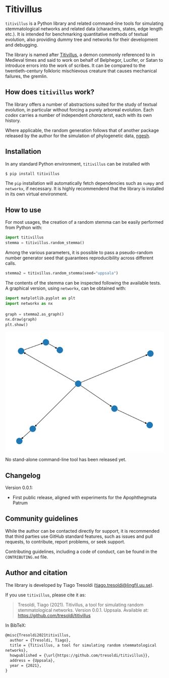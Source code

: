 # Titivillus

`titivillus` is a Python library and related command-line tools for simulating 
stemmatological networks and related data (characters, states, edge length etc.). It 
is intended for benchmarking quantitative methods of textual evolution, also providing 
dummy tree and networks for their development and debugging.

The library is named after [Titivillus](https://en.wikipedia.org/wiki/Titivillus), a 
demon commonly referenced to in Medieval times and said to work on behalf of Belphegor,
Lucifer, or Satan to introduce errors 
into the work of scribes. It can be compared to the twentieth-century folkloric 
mischievous creature that causes mechanical failures, the gremlin.

## How does `titivillus` work?

The library offers a number of abstractions suited for the study of textual evolution, 
in particular without forcing a purely arboreal evolution. Each *codex* carries a 
number of independent *characters*t, each with its own history.

Where applicable, the random generation follows that of another package released by 
the author for the simulation of phylogenetic data, [ngesh](https://pypi.org/project/ngesh/).

## Installation

In any standard Python environment, `titivillus` can be installed with

```bash
$ pip install titivillus
```

The `pip` installation will automatically fetch dependencies such as `numpy` and 
`networkx`, if necessary. It is highly recommendend that the library is installed in 
its own virtual environment.

## How to use

For most usages, the creation of a random stemma can be easily performed from Python with:

```python
import titivillus
stemma = titivillus.random_stemma()
```

Among the various parameters, it is possible to pass a pseudo-random number generator 
seed that guarantees reproducibility across different calls. 

```python
stemma2 = titivillus.random_stemma(seed="uppsala")
```

The contents of the stemma can be inspected following the available tests. A graphical 
version, using `networkx`, can be obtained with:

```python
import matplotlib.pyplot as plt
import networkx as nx

graph = stemma2.as_graph()
nx.draw(graph)
plt.show()
```


![random stemma](https://raw.githubusercontent.com/tresoldi/titivillus/main/docs/graph1.png)

No stand-alone command-line tool has been released yet.

## Changelog

Version 0.0.1:

  - First public release, aligned with experiments for the Apophthegmata Patrum

## Community guidelines

While the author can be contacted directly for support, it is recommended that third 
parties use GitHub standard features, such as issues and pull requests, to contribute, 
report problems, or seek support.

Contributing guidelines, including a code of conduct, can be found in the
`CONTRIBUTING.md` file.

## Author and citation

The library is developed by Tiago Tresoldi (tiago.tresoldi@lingfil.uu.se).

If you use `titivillus`, please cite it as:

> Tresoldi, Tiago (2021). Titivillus, a tool for simulating random stemmatological 
> networks. Version 0.0.1. Uppsala. Available at: https://github.com/tresoldi/titivillus

In BibTeX:

```
@misc{Tresoldi2021titivillus,
  author = {Tresoldi, Tiago},
  title = {Titivillus, a tool for simulating random stemmatological networks},
  howpublished = {\url{https://github.com/tresoldi/titivillus}},
  address = {Uppsala},
  year = {2021},
}